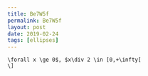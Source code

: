 ```yaml
---
title: Be7W5f
permalink: Be7W5f
layout: post
date: 2019-02-24
tags: [ellipses]
---
```


```latex\[
\forall x \ge 0$, $x\div 2 \in [0,+\infty[
\]
```